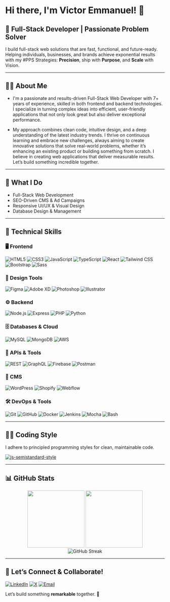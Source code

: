 # Hi there, I'm Victor Emmanuel! 👋

## 🚀 Full-Stack Developer | Passionate Problem Solver

I build full-stack web solutions that are fast, functional,
and future-ready. Helping individuals, businesses, and brands
achieve exponential results with my #PPS Strategies:
**Precision**, ship with **Purpose**, and **Scale** with Vision.

---

## 👨‍💻 About Me
- I'm a passionate and results-driven Full-Stack Web Developer with 7+ years of experience, skilled in both frontend and backend technologies. I specialize in turning complex ideas into efficient, user-friendly applications that not only look great but also deliver exceptional performance.

- My approach combines clean code, intuitive design, and a deep understanding of the latest industry trends. I thrive on continuous learning and embrace new challenges, always aiming to create innovative solutions that solve real-world problems, whether it’s enhancing an existing product or building something from scratch. I believe in creating web applications that deliver measurable results. Let’s build something incredible together.

---

## 💼 What I Do
- Full-Stack Web Development
- SEO-Driven CMS & Ad Campaigns
- Responsive UI/UX & Visual Design
- Database Design & Management

---

## 🧰 Technical Skills

### 🖥️ Frontend
![HTML5](https://img.shields.io/badge/-HTML5-E34F26?style=flat-square&logo=html5&logoColor=white)
![CSS3](https://img.shields.io/badge/-CSS3-1572B6?style=flat-square&logo=css3&logoColor=white)
![JavaScript](https://img.shields.io/badge/-JavaScript-F7DF1E?style=flat-square&logo=javascript&logoColor=black)
![TypeScript](https://img.shields.io/badge/-TypeScript-3178C6?style=flat-square&logo=typescript&logoColor=white)
![React](https://img.shields.io/badge/-React-61DAFB?style=flat-square&logo=react&logoColor=black)
![Tailwind CSS](https://img.shields.io/badge/-TailwindCSS-38B2AC?style=flat-square&logo=tailwind-css&logoColor=white)
![Bootstrap](https://img.shields.io/badge/-Bootstrap-7952B3?style=flat-square&logo=bootstrap&logoColor=white)
![Sass](https://img.shields.io/badge/-Sass-CC6699?style=flat-square&logo=sass&logoColor=white)

### 🎨 Design Tools
![Figma](https://img.shields.io/badge/-Figma-F24E1E?style=flat-square&logo=figma&logoColor=white)
![Adobe XD](https://img.shields.io/badge/-Adobe%20XD-FF61F6?style=flat-square&logo=adobe-xd&logoColor=white)
![Photoshop](https://img.shields.io/badge/-Photoshop-31A8FF?style=flat-square&logo=adobe-photoshop&logoColor=white)
![Illustrator](https://img.shields.io/badge/-Illustrator-FF9A00?style=flat-square&logo=adobe-illustrator&logoColor=white)

### ⚙️ Backend
![Node.js](https://img.shields.io/badge/-Node.js-339933?style=flat-square&logo=node.js&logoColor=white)
![Express](https://img.shields.io/badge/-Express-000000?style=flat-square&logo=express&logoColor=white)
![PHP](https://img.shields.io/badge/-PHP-777BB4?style=flat-square&logo=php&logoColor=white)
![Python](https://img.shields.io/badge/-Python-3776AB?style=flat-square&logo=python&logoColor=white)

### 🗄️ Databases & Cloud
![MySQL](https://img.shields.io/badge/-MySQL-4479A1?style=flat-square&logo=mysql&logoColor=white)
![MongoDB](https://img.shields.io/badge/-MongoDB-47A248?style=flat-square&logo=mongodb&logoColor=white)
![AWS](https://img.shields.io/badge/-AWS-232F3E?style=flat-square&logo=amazon-aws&logoColor=white)

### 🔌 APIs & Tools
![REST](https://img.shields.io/badge/-REST-000000?style=flat-square&logo=rest&logoColor=white)
![GraphQL](https://img.shields.io/badge/-GraphQL-E10098?style=flat-square&logo=graphql&logoColor=white)
![Firebase](https://img.shields.io/badge/-Firebase-FFCA28?style=flat-square&logo=firebase&logoColor=black)
![Postman](https://img.shields.io/badge/-Postman-FF6C37?style=flat-square&logo=postman&logoColor=white)

### 🧩 CMS
![WordPress](https://img.shields.io/badge/-WordPress-21759B?style=flat-square&logo=wordpress&logoColor=white)
![Shopify](https://img.shields.io/badge/-Shopify-7AB55C?style=flat-square&logo=shopify&logoColor=white)
![Webflow](https://img.shields.io/badge/-Webflow-4353FF?style=flat-square&logo=webflow&logoColor=white)

### 🛠️ DevOps & Tools
![Git](https://img.shields.io/badge/-Git-F05032?style=flat-square&logo=git&logoColor=white)
![GitHub](https://img.shields.io/badge/-GitHub-181717?style=flat-square&logo=github)
![Docker](https://img.shields.io/badge/-Docker-2496ED?style=flat-square&logo=docker&logoColor=white)
![Jenkins](https://img.shields.io/badge/-Jenkins-D24939?style=flat-square&logo=jenkins&logoColor=white)
![Mocha](https://img.shields.io/badge/-Mocha-8D6748?style=flat-square&logo=mocha&logoColor=white)
![Bash](https://img.shields.io/badge/-Bash-4EAA25?style=flat-square&logo=gnu-bash&logoColor=white)

---

## 👨‍💻 Coding Style
I adhere to principled programming styles for clean, maintainable code.

[![js-semistandard-style](https://raw.githubusercontent.com/standard/semistandard/master/badge.svg)](https://github.com/standard/semistandard)

---

## 📊 GitHub Stats

<div align="center">
  <img height="180em" src="https://github-readme-stats.vercel.app/api?username=VictoriBuild&show_icons=true&theme=dracula&include_all_commits=true&count_private=true"/>
  <img height="180em" src="https://github-readme-stats.vercel.app/api/top-langs/?username=VictoriBuild&layout=compact&langs_count=7&theme=dracula"/>
</div>

<div align="center">
  <img src="https://streak-stats.demolab.com?user=VictoriBuild&theme=dracula" alt="GitHub Streak" />
</div>

---

## 🤝 Let’s Connect & Collaborate!

[![LinkedIn](https://img.shields.io/badge/-Victor%20Emmanuel-0077B5?style=flat-square&logo=linkedin&logoColor=white)](https://www.linkedin.com/in/victor-emmanuel-dev)
[![X](https://img.shields.io/badge/-@VictorIBuild-000000?style=flat-square&logo=x&logoColor=white)](https://x.com/VictorIBuild)
[![Email](https://img.shields.io/badge/-vic@viralmaxmedia.org-D14836?style=flat-square&logo=Gmail&logoColor=white)](mailto:vic@viralmaxmedia.org)

Let’s build something **remarkable** together. 🚀
